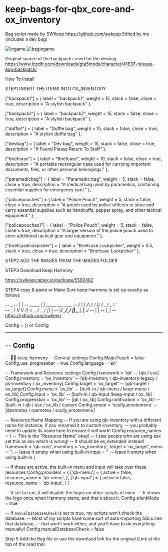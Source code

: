  # keep-bags-for-qbx_core-and-ox_inventory
 Bag script made by SWKeep https://github.com/swkeep
 Edited by me (includes a dev bag)

 ![ingame](https://github.com/user-attachments/assets/b87ce5fd-6e93-46e7-89b1-0d75b6e0123d)
![bagingame](https://github.com/user-attachments/assets/385c4722-46af-4685-892b-028c73c81623)

Original source of the backpack i used for the devbag
https://www.lcpdfr.com/downloads/gta5mods/character/41637-release-eup-backpack/


How To Install

STEP1
INSERT THE ITEMS INTO OX_INVENTORY

["backpack1"] = {
    label = "backpack1",
    weight = 15,
    stack = false,
    close = true,
    description = "A stylish backpack"
},

["backpack2"] = {
    label = "backpack2",
    weight = 15,
    stack = false,
    close = true,
    description = "A stylish backpack"
},

["duffle1"] = {
    label = "Duffle bag",
    weight = 15,
    stack = false,
    close = true,
    description = "A stylish duffle bag"
},

["devbag"] = {
    label = "Dev bag",
    weight = 15,
    stack = false,
    close = true,
    description = "If Found Please Return To Staff"
},

["briefcase"] = {
    label = "Briefcase",
    weight = 10,
    stack = false,
    close = true,
    description = "A portable rectangular case used for carrying important documents, files, or other personal belongings."
},

["paramedicbag"] = {
    label = "Paramedic bag",
    weight = 5,
    stack = false,
    close = true,
    description = "A medical bag used by paramedics, containing essential supplies for emergency care."
},

["policepouches"] = {
    label = "Police Pouch",
    weight = 5,
    stack = false,
    close = true,
    description = "A pouch used by police officers to store and carry essential supplies such as handcuffs, pepper spray, and other tactical equipment."
},

["policepouches1"] = {
    label = "Police Pouch",
    weight = 5,
    stack = false,
    close = true,
    description = "A larger version of the police pouch used to store additional tactical gear and equipment."
},

["briefcaselockpicker"] = {
    label = "Briefcase Lockpicker",
    weight = 0.5,
    stack = true,
    close = true,
    description = "Briefcase Lockpicker"
},



STEP2
ADD THE IMAGES FROM THE IMAGES FOLDER

STEP3
Download Keep Harmony

https://swkeep.tebex.io/package/5592482

STEP4
copy & paste or
Make Sure keep-harmony is set up exaclty as follows

--                _
--               | |
--   _____      _| | _____  ___ _ __
--  / __\ \ /\ / / |/ / _ \/ _ \ '_ \
--  \__ \\ V  V /|   <  __/  __/ |_) |
--  |___/ \_/\_/ |_|\_\___|\___| .__/
--                             | |
--                             |_|
-- https://github.com/swkeep

Config = {} or Config

------------------------------------------------------------------
-- Config
------------------------------------------------------------------
-- 🧙‍♂️ keep-harmony
-- General settings
Config.MagicTouch = false
Config.use_progressbar = true
Config.language = 'en'

-- Framework and Resource settings
Config.framework = 'qb'           -- [qb / esx]
Config.inventory = 'ox_inventory' -- [qb-inventory /  qb-inventory-legacy / ps-inventory / ox_inventory]
Config.target = 'ox_target'       -- [qb-target / ox_target]
Config.menu = 'ox_lib'          -- [built-in / qb-menu / keep-menu / ox_lib]
Config.input = 'ox_lib'         -- [built-in / qb-input /keep-input / ox_lib]
Config.progressbar = 'ox_lib'         -- [qb / ox_lib]
Config.notification = 'ox_lib'        -- [built-in / qb / esx / ox_lib / custom
Config.emote = 'scully_emotemenu'         -- [dpemotes / rpemotes / scully_emotemenu]

-- Resource Name Mapping
-- If you are using qb-inventory with a different name for instance, if you renamed it to custom-inventory,
-- you probably need to update its name here to ensure it will work!
Config.resource_names = {
    -- This is the "Resource Name" okay!
    -- I saw people who are using esx set this as esx which is wrong!
    -- It should be es_extended instead!
    framework = 'qb-core',
    inventory = 'ox_inventory',
    target = 'ox_target',
    menu = '', -- leave it empty when using built-in
    input = '' -- leave it empty when using built-in
}

-- If these are active, the built-in menu and input will take over these resources
Config.providers = {
    ['qb-menu'] = {
        active = false,
        resource_name = 'qb-menu',
    },
    ['qb-input'] = {
        active = false,
        resource_name = 'qb-input',
    }
}

-- If set to true, it will disable the logos on other scripts of mine.
-- It shows the logo once when Harmony starts, and that's about it.
Config.silentMode = true

-- If `manualDatabaseCheck` is set to true, my scripts won't check the database.
-- Most of my scripts have some sort of auto-importing SQLs into that database,
-- that won't work either, and you'll have to do everything manually!
Config.manualDatabaseCheck = false

Step 5
Add the Bag file or use the downlaod link for the original (Link at the top of the read me)


